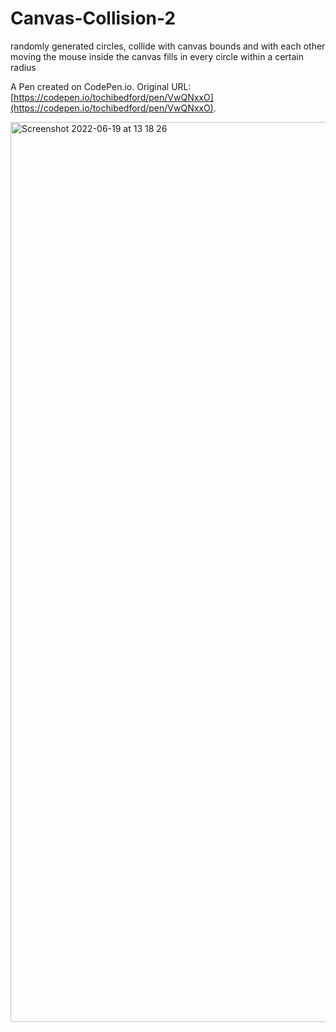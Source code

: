 # Canvas-Collision-2

randomly generated circles, collide with canvas bounds and with each other
moving the mouse inside the canvas fills in every circle within a certain radius

A Pen created on CodePen.io. Original URL: [https://codepen.io/tochibedford/pen/VwQNxxO](https://codepen.io/tochibedford/pen/VwQNxxO).

<img width="1440" alt="Screenshot 2022-06-19 at 13 18 26" src="https://user-images.githubusercontent.com/34871260/174480577-d26eb429-503e-44f0-91f7-e1324c6d3275.png"> 
